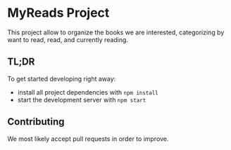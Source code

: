 # MyReads Project

This project allow to organize the books we are interested, categorizing by want to read, read, and currently reading.

## TL;DR

To get started developing right away:

* install all project dependencies with `npm install`
* start the development server with `npm start`

## Contributing

We most likely accept pull requests in order to improve.

